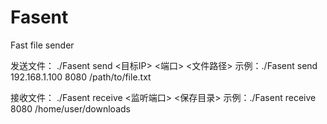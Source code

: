 # Fasent
Fast file sender

发送文件：
./Fasent send <目标IP> <端口> <文件路径>
示例：./Fasent send 192.168.1.100 8080 /path/to/file.txt

接收文件：
./Fasent receive <监听端口> <保存目录>
示例：./Fasent receive 8080 /home/user/downloads
